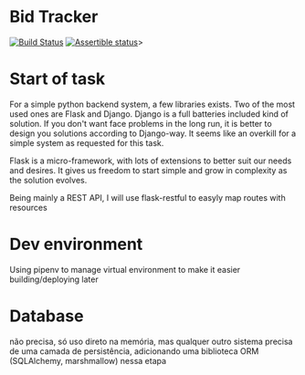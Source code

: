 
# Bid Tracker

[![Build Status](https://travis-ci.com/rcmadruga/bid_tracker.svg?branch=master)](https://travis-ci.com/rcmadruga/bid_tracker)
[![Assertible status](https://assertible.com/tests/287735e8-a6cb-4bfa-bafa-2da1a4a9e700/status)](https://assertible.com/dashboard#/services/c50fc991-ceb0-4f86-a189-d60579d7b9fe/tests/287735e8-a6cb-4bfa-bafa-2da1a4a9e700)>

# Start of task

For a simple python backend system, a few libraries exists. Two of the most used ones are Flask and Django. 
Django is a full batteries included kind of solution. If you don't want face problems in the long run, it is better to design you solutions
according to Django-way. It seems like an overkill for a simple system as requested for this task.

Flask is a micro-framework, with lots of extensions to better suit our needs and desires. It gives us freedom to start simple and grow in complexity as the solution evolves.

Being mainly a REST API, I will use flask-restful to easyly map routes with resources

# Dev environment

Using pipenv to manage virtual environment to make it easier building/deploying later

# Database

não precisa, só uso direto na memória, mas qualquer outro sistema precisa de uma camada de persistência, adicionando uma biblioteca ORM (SQLAlchemy, marshmallow) nessa etapa

